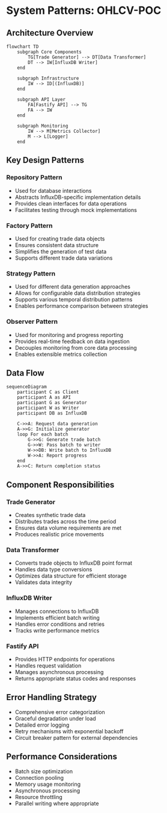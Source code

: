 # System Patterns: OHLCV-POC

## Architecture Overview

```mermaid
flowchart TD
    subgraph Core Components
        TG[Trade Generator] --> DT[Data Transformer]
        DT --> IW[InfluxDB Writer]
    end
    
    subgraph Infrastructure
        IW --> ID[(InfluxDB)]
    end
    
    subgraph API Layer
        FA[Fastify API] --> TG
        FA --> IW
    end
    
    subgraph Monitoring
        IW --> M[Metrics Collector]
        M --> L[Logger]
    end
```

## Key Design Patterns

### Repository Pattern
- Used for database interactions
- Abstracts InfluxDB-specific implementation details
- Provides clean interfaces for data operations
- Facilitates testing through mock implementations

### Factory Pattern
- Used for creating trade data objects
- Ensures consistent data structure
- Simplifies the generation of test data
- Supports different trade data variations

### Strategy Pattern
- Used for different data generation approaches
- Allows for configurable data distribution strategies
- Supports various temporal distribution patterns
- Enables performance comparison between strategies

### Observer Pattern
- Used for monitoring and progress reporting
- Provides real-time feedback on data ingestion
- Decouples monitoring from core data processing
- Enables extensible metrics collection

## Data Flow

```mermaid
sequenceDiagram
    participant C as Client
    participant A as API
    participant G as Generator
    participant W as Writer
    participant DB as InfluxDB
    
    C->>A: Request data generation
    A->>G: Initialize generator
    loop For each batch
        G->>G: Generate trade batch
        G->>W: Pass batch to writer
        W->>DB: Write batch to InfluxDB
        W->>A: Report progress
    end
    A->>C: Return completion status
```

## Component Responsibilities

### Trade Generator
- Creates synthetic trade data
- Distributes trades across the time period
- Ensures data volume requirements are met
- Produces realistic price movements

### Data Transformer
- Converts trade objects to InfluxDB point format
- Handles data type conversions
- Optimizes data structure for efficient storage
- Validates data integrity

### InfluxDB Writer
- Manages connections to InfluxDB
- Implements efficient batch writing
- Handles error conditions and retries
- Tracks write performance metrics

### Fastify API
- Provides HTTP endpoints for operations
- Handles request validation
- Manages asynchronous processing
- Returns appropriate status codes and responses

## Error Handling Strategy
- Comprehensive error categorization
- Graceful degradation under load
- Detailed error logging
- Retry mechanisms with exponential backoff
- Circuit breaker pattern for external dependencies

## Performance Considerations
- Batch size optimization
- Connection pooling
- Memory usage monitoring
- Asynchronous processing
- Resource throttling
- Parallel writing where appropriate
